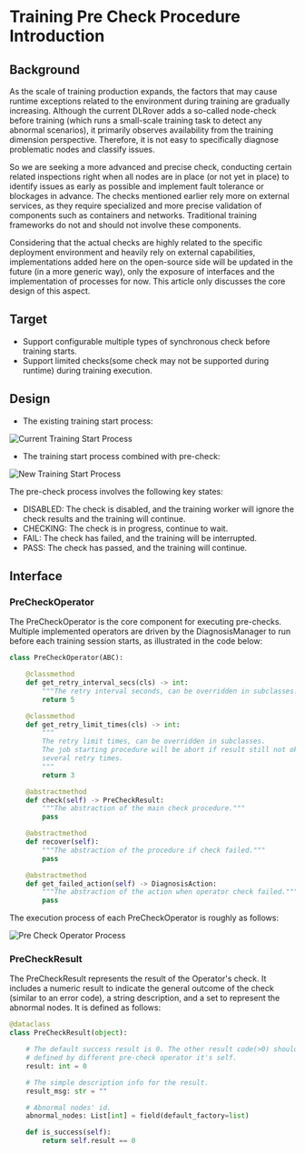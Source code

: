 # Training Pre Check Procedure Introduction

## Background

As the scale of training production expands, the factors that may cause 
runtime exceptions related to the environment during training are gradually 
increasing. Although the current DLRover adds a so-called node-check before 
training (which runs a small-scale training task to detect any abnormal 
scenarios), it primarily observes availability from the training dimension 
perspective. Therefore, it is not easy to specifically diagnose problematic 
nodes and classify issues. 

So we are seeking a more advanced and precise check, 
conducting certain related inspections right when all nodes are in place 
(or not yet in place) to identify issues as early as possible and implement 
fault tolerance or blockages in advance. The checks mentioned earlier rely more 
on external services, as they require specialized and more precise validation 
of components such as containers and networks. Traditional training frameworks 
do not and should not involve these components. 

Considering that the actual checks are highly related to the specific deployment 
environment and heavily rely on external capabilities, implementations added here 
on the open-source side will be updated in the future (in a more generic way), 
only the exposure of interfaces and the implementation of processes for now. 
This article only discusses the core design of this aspect.


## Target

- Support configurable multiple types of synchronous check before 
  training starts.
- Support limited checks(some check may not be supported during runtime) 
  during training execution.

## Design

- The existing training start process:

<img src="../figures/current_start_process.png" alt="Current Training Start Process">

- The training start process combined with pre-check:

<img src="../figures/new_start_process.png" alt="New Training Start Process">

  The pre-check process involves the following key states:

  - DISABLED: The check is disabled, and the training worker will ignore the 
              check results and the training will continue.
  - CHECKING: The check is in progress, continue to wait.
  - FAIL: The check has failed, and the training will be interrupted.
  - PASS: The check has passed, and the training will continue.


## Interface

### PreCheckOperator
The PreCheckOperator is the core component for executing pre-checks. Multiple 
implemented operators are driven by the DiagnosisManager to run before each 
training session starts, as illustrated in the code below:

```python
class PreCheckOperator(ABC):

    @classmethod
    def get_retry_interval_secs(cls) -> int:
        """The retry interval seconds, can be overridden in subclasses."""
        return 5

    @classmethod
    def get_retry_limit_times(cls) -> int:
        """
        The retry limit times, can be overridden in subclasses.
        The job starting procedure will be abort if result still not ok after
        several retry times.
        """
        return 3

    @abstractmethod
    def check(self) -> PreCheckResult:
        """The abstraction of the main check procedure."""
        pass

    @abstractmethod
    def recover(self):
        """The abstraction of the procedure if check failed."""
        pass

    @abstractmethod
    def get_failed_action(self) -> DiagnosisAction:
        """The abstraction of the action when operator check failed."""
        pass
```

The execution process of each PreCheckOperator is roughly as follows:

<img src="../figures/pre_check_op.png" alt="Pre Check Operator Process">

### PreCheckResult

The PreCheckResult represents the result of the Operator's check. It includes 
a numeric result to indicate the general outcome of the check 
(similar to an error code), a string description, and a set to represent the 
abnormal nodes. It is defined as follows:

```python
@dataclass
class PreCheckResult(object):

    # The default success result is 0. The other result code(>0) should be
    # defined by different pre-check operator it's self.
    result: int = 0

    # The simple description info for the result.
    result_msg: str = ""

    # Abnormal nodes' id.
    abnormal_nodes: List[int] = field(default_factory=list)

    def is_success(self):
        return self.result == 0
```
